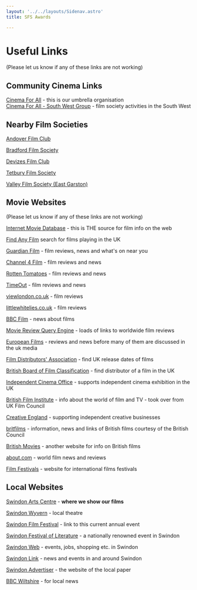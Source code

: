 ```yaml
---
layout: '../../layouts/Sidenav.astro'
title: SFS Awards

---
```


# Useful Links
(Please let us know if any of these links are not working)

## Community Cinema Links

[Cinema For All](http://cinemaforall.org.uk/) - this is our umbrella organisation  
[Cinema For All - South West Group](http://cinemaforallsw.org/) - film society activities in the South West

## Nearby Film Societies

[Andover Film Club](http://www.andoverfilmclub.org/)

[Bradford Film Society](http://www.boafs.org.uk/)

[Devizes Film Club](http://www.devizesfilmclub.org.uk/)

[Tetbury Film Society](http://www.tetburyfilm.co.uk/)

[Valley Film Society (East Garston)](http://valleyfilmsociety.org/wordpress/)

## Movie Websites

(Please let us know if any of these links are not working)

[Internet Movie Database](https://www.imdb.com/) - this is THE source for film info on the web 

[Find Any Film](http://www.findanyfilm.com/) search for films playing in the UK 

[Guardian Film](http://www.guardian.co.uk/film) - film reviews, news and what's on near you 

[Channel 4 Film](http://www.channel4.com/film) - film reviews and news 

[Rotten Tomatoes](http://www.rottentomatoes.com/) - film reviews and news 

[TimeOut](http://www.timeout.com/film/) - film reviews and news 

[viewlondon.co.uk](http://www.viewlondon.co.uk/filmreviews-az.aspx) - film reviews

[littlewhitelies.co.uk](http://www.littlewhitelies.co.uk/theatrical-reviews/) - film reviews

[BBC Film](http://www.bbc.co.uk/film) - news about films

[Movie Review Query Engine](http://www.mrqe.com) - loads of links to worldwide film reviews

[European Films](http://www.europeanfilms.net/index.html) - reviews and news before many of them are discussed in the uk media

[Film Distributors' Association](http://www.launchingfilms.com/index.php) - find UK release dates of films

[British Board of Film Classification](http://www.bbfc.co.uk/) - find distributor of a film in the UK

[Independent Cinema Office](http://www.independentcinemaoffice.org.uk/) - supports independent cinema exhibition in the UK

[British Film Institute](http://www.bfi.org.uk) - info about the world of film and TV - took over from UK Film Council

[Creative England](http://www.creativeengland.co.uk/) - supporting independent creative businesses

[britfilms](http://www.britfilms.com/) - information, news and links of British films courtesy of the British Council

[British Movies](http://www.britmovie.co.uk/) - another website for info on British films

[about.com](http://worldfilm.about.com/) - world film news and reviews

[Film Festivals](http://www.filmfestivals.com/index.shtml) - website for international films festivals

## Local Websites

[Swindon Arts Centre](http://www.swindon.gov.uk/artscentre) - __where we show our films__

[Swindon Wyvern](https://swindontheatres.co.uk/Online/) - local theatre

[Swindon Film Festival](http://www.swindonfilmfestival.org/) - link to this current annual event

[Swindon Festival of Literature](http://www.swindonfestivalofliterature.co.uk/) - a nationally renowned event in Swindon

[Swindon Web](http://www.swindonweb.com/event/index.asp?m=311) - events, jobs, shopping etc. in Swindon

[Swindon Link](http://www.swindonlink.com) - news and events in and around Swindon

[Swindon Advertiser](http://www.swindonadvertiser.co.uk) - the website of the local paper

[BBC Wiltshire](http://www.bbc.co.uk/wiltshire) - for local news